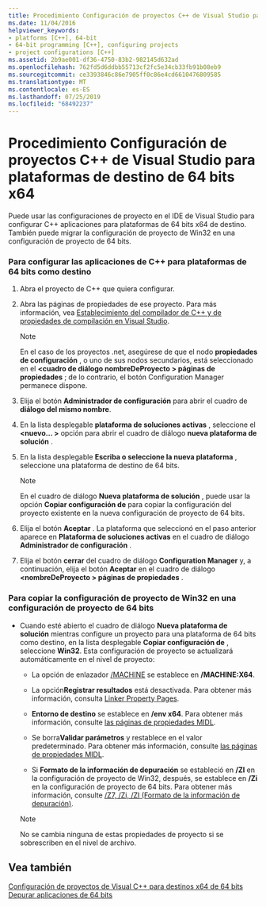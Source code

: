 ```yaml
---
title: Procedimiento Configuración de proyectos C++ de Visual Studio para plataformas de destino de 64 bits x64
ms.date: 11/04/2016
helpviewer_keywords:
- platforms [C++], 64-bit
- 64-bit programming [C++], configuring projects
- project configurations [C++]
ms.assetid: 2b9ae001-df36-4750-83b2-982145d632ad
ms.openlocfilehash: 762fd5d6ddbb55713cf2fc5e34cb33fb91b08eb9
ms.sourcegitcommit: ce3393846c86e7905ff0c86e4cd6610476809585
ms.translationtype: MT
ms.contentlocale: es-ES
ms.lasthandoff: 07/25/2019
ms.locfileid: "68492237"
---
```

# <a name="how-to-configure-visual-studio-c-projects-to-target-64-bit-x64-platforms"></a>Procedimiento Configuración de proyectos C++ de Visual Studio para plataformas de destino de 64 bits x64

Puede usar las configuraciones de proyecto en el IDE de Visual Studio para configurar C++ aplicaciones para plataformas de 64 bits x64 de destino. También puede migrar la configuración de proyecto de Win32 en una configuración de proyecto de 64 bits.

### <a name="to-set-up-c-applications-to-target-64-bit-platforms"></a>Para configurar las aplicaciones de C++ para plataformas de 64 bits como destino

1. Abra el proyecto de C++ que quiera configurar.

1. Abra las páginas de propiedades de ese proyecto. Para más información, vea [Establecimiento del compilador de C++ y de propiedades de compilación en Visual Studio](working-with-project-properties.md).

   > [!NOTE]
   > En el caso de los proyectos .net, asegúrese de que el nodo **propiedades de configuración** , o uno de sus nodos secundarios, está seleccionado en el   **\<cuadro de diálogo nombreDeProyecto > páginas de propiedades** ; de lo contrario, el botón Configuration Manager permanece dispone.

1. Elija el botón **Administrador de configuración** para abrir el cuadro de **diálogo del mismo nombre**.

1. En la lista desplegable **plataforma de soluciones activas** , seleccione el  **\<nuevo... >** opción para abrir el cuadro de diálogo **nueva plataforma de solución** .

1. En la lista desplegable **Escriba o seleccione la nueva plataforma** , seleccione una plataforma de destino de 64 bits.

   > [!NOTE]
   > En el cuadro de diálogo **Nueva plataforma de solución** , puede usar la opción **Copiar configuración de** para copiar la configuración del proyecto existente en la nueva configuración de proyecto de 64 bits.

1. Elija el botón **Aceptar** . La plataforma que seleccionó en el paso anterior aparece en **Plataforma de soluciones activas** en el cuadro de diálogo **Administrador de configuración** .

1. Elija el botón **cerrar** del cuadro de diálogo **Configuration Manager** y, a continuación, elija el botón **Aceptar** en el cuadro de diálogo  **\<nombreDeProyecto > páginas de propiedades** .

### <a name="to-copy-win32-project-settings-into-a-64-bit-project-configuration"></a>Para copiar la configuración de proyecto de Win32 en una configuración de proyecto de 64 bits

- Cuando esté abierto el cuadro de diálogo **Nueva plataforma de solución** mientras configure un proyecto para una plataforma de 64 bits como destino, en la lista desplegable **Copiar configuración de** , seleccione **Win32**. Esta configuración de proyecto se actualizará automáticamente en el nivel de proyecto:

  - La opción de enlazador [/MACHINE](reference/machine-specify-target-platform.md) se establece en **/MACHINE:X64**.

  - La opción**Registrar resultados** está desactivada. Para obtener más información, consulta [Linker Property Pages](reference/linker-property-pages.md).

  - **Entorno de destino** se establece en **/env x64**. Para obtener más información, consulte [las páginas de propiedades MIDL](reference/midl-property-pages.md).

  - Se borra**Validar parámetros** y restablece en el valor predeterminado. Para obtener más información, consulte [las páginas de propiedades MIDL](reference/midl-property-pages.md).

  - Si **Formato de la información de depuración** se estableció en **/ZI** en la configuración de proyecto de Win32, después, se establece en **/Zi** en la configuración de proyecto de 64 bits. Para obtener más información, consulte [/Z7, /Zi, /ZI (Formato de la información de depuración)](reference/z7-zi-zi-debug-information-format.md).

  > [!NOTE]
  > No se cambia ninguna de estas propiedades de proyecto si se sobrescriben en el nivel de archivo.

## <a name="see-also"></a>Vea también

[Configuración de proyectos de Visual C++ para destinos x64 de 64 bits](configuring-programs-for-64-bit-visual-cpp.md)<br/>
[Depurar aplicaciones de 64 bits](/visualstudio/debugger/debug-64-bit-applications)
